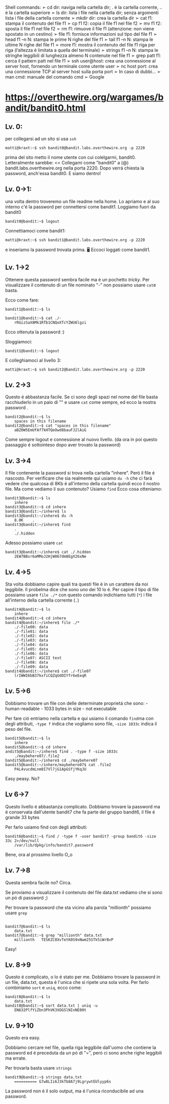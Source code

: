 
Shell commands:
➢ cd dir: naviga nella cartella dir; . è la cartella corrente, .. è la cartella superiore 
➢ ls dir: lista i file nella cartella dir; senza argomenti lista i file della cartella corrente 
➢ mkdir dir: crea la cartella dir 
➢ cat f1: stampa il contenuto del file f1 
➢ cp f1 f2: copia il file f1 nel file f2 ➢ mv f1 f2: sposta il file f1 nel file f2 
➢ rm f1: rimuove il file f1 (attenzione: non viene spostato in un cestino) 
➢ file f1: fornisce informazioni sul tipo del file f1 
➢ head f1 –n N: stampa le prime N righe del file f1 
➢ tail f1 –n N: stampa le ultime N righe del file f1 
➢ more f1: mostra il contenuto del file f1 riga per riga (l’altezza è limitata a quella del terminale) 
➢ strings f1 –n N: stampa le stringhe leggibili di lunghezza almeno N contenute nel file f1 
➢ grep patt f1: cerca il pattern patt nel file f1
➢ ssh user@host: crea una connessione al server host, fornendo un terminale come utente user 
➢ nc host port: crea una connessione TCP al server host sulla porta port 
➢ In caso di dubbi... 
	➢ man cmd: manuale del comando cmd 
	➢ Google


# https://overthewire.org/wargames/bandit/bandit0.html

## Lv. 0:

per collegarsi ad un sito si usa `ssh` 

```
matti@kraxt:~$ ssh bandit0@bandit.labs.overthewire.org -p 2220
```

prima del sito metto il nome utente con cui colelgarmi, bandit0. Letteralmente sarebbe: << Collegami come "bandit0" a (@)  bandit.labs.overthewire.org nella porta 2220. 
Dopo verrá chiesta la password, anch'essa bandit0. E siamo dentro!

## Lv. 0->1:

una volta dentro troveremo un file readme nella home. Lo apriamo e al suo interno c'é la password per connettersi come bandit1.
Loggiamo fuori da bandit0
```
bandit0@bandit:~$ logout
```
Connettiamoci come bandit1:
```
matti@kraxt:~$ ssh bandit1@bandit.labs.overthewire.org -p 2220
```
e inseriamo la password trovata prima.
🖥 Eccoci loggati come bandit1.

## Lv. 1->2

Ottenere questa password sembra facile ma é un pochetto _tricky_. 
Per visualizzare il contenuto di un file nominato "-" non possiamo usare `cat`e basta.

Ecco come fare:

```
bandit1@bandit:~$ ls
	-
bandit1@bandit:~$ cat ./-
	rRGizSaX8Mk1RTb1CNQoXTcYZWU6lgzi
```

Ecco ottenuta la password :)

Sloggiamoci:

`bandit1@bandit:~$ logout`

E colleghiamoci al livello 3:

`matti@kraxt:~$ ssh bandit2@bandit.labs.overthewire.org -p 2220`

## Lv. 2->3

Questo é abbastanza facile.
Se ci sono degli spazi nel nome del file basta racchiuderlo in un paio di "" e usare `cat` come sempre, ed ecco la nostra password .

```
bandit2@bandit:~$ ls
	spaces in this filename
bandit2@bandit:~$ cat "spaces in this filename"
	aBZ0W5EmUfAf7kHTQeOwd8bauFJ2lAiG
```

Come sempre logout e connessione al nuovo livello. (da ora in poi questo passaggio é sottointeso dopo aver trovato la password)


## Lv. 3->4

Il file contenente la  password si trova nella cartella "inhere".
Peró il file é nascosto. Per verificare che sia realmente qui usiamo `du -h` che ci fará vedere che qualcosa di 8Kb é all'interno della cartella quindi ecco il nostro file. Ma come vediamo il suo contenuto?
Usiamo `find`
Ecco cosa otteniamo:

```
bandit3@bandit:~$ ls
	inhere
bandit3@bandit:~$ cd inhere
bandit3@bandit:~/inhere$ ls
bandit3@bandit:~/inhere$ du -h
	8.0K	.
bandit3@bandit:~/inhere$ find 
	.
	./.hidden

```

Adesso possiamo usare `cat`

```
bandit3@bandit:~/inhere$ cat ./.hidden
	2EW7BBsr6aMMoJ2HjW067dm8EgX26xNe
```


## Lv. 4->5

Sta volta dobbiamo capire quali tra questi file é in un carattere da noi leggibile. Il probelma dice che sono uno dei 10 lo é. Per capire il tipo di file possiamo usare `file ./*` con questo comando indichiamo tutti (`*`) i file all'interno della cartella corrente (`.`) 

```
bandit4@bandit:~$ ls
	inhere
bandit4@bandit:~$ cd inhere
bandit4@bandit:~/inhere$ file ./*
	./-file00: data
	./-file01: data
	./-file02: data
	./-file03: data
	./-file04: data
	./-file05: data
	./-file06: data
	./-file07: ASCII text
	./-file08: data
	./-file09: data
bandit4@bandit:~/inhere$ cat ./-file07
	lrIWWI6bB37kxfiCQZqUdOIYfr6eEeqR
```


## Lv. 5->6

Dobbiamo trovare un file con delle determinate proprietá che sono:
	- human-readable
	- 1033 bytes in size
	- not executable

Per fare ció entriamo nella cartella e qui usiamo il comando `find`ma con degli attributi, `-type f` indica che vogliamo sono file, `-size 1033c` indica il peso del file.

```
bandit5@bandit:~$ ls
	inhere
bandit5@bandit:~$ cd inhere
andit5@bandit:~/inhere$ find . -type f -size 1033c
	./maybehere07/.file2
bandit5@bandit:~/inhere$ cd ./maybehere07
bandit5@bandit:~/inhere/maybehere07$ cat .file2
	P4L4vucdmLnm8I7Vl7jG1ApGSfjYKqJU
```

Easy peasy. No?

## Lv 6->7

Questo livello é abbastanza complicato. Dobbiamo trovare la password ma é conservata dall'utente bandit7 che fa parte del gruppo bandit6, il file é grande 33 bytes

Per farlo usiamo find con degli attributi: 

```
bandit6@bandit:~$ find / -type f -user bandit7 -group bandit6 -size 33c 2>/dev/null
	/var/lib/dpkg/info/bandit7.password

```

Bene, ora al prossimo  livello O_o

## Lv. 7->8

Questa sembra facile no? Circa.

Se  proviamo a visualizzare il contenuto del file data.txt vediamo che si sono un pó di password ;)

Per trovare la password che sta vicino alla parola "millionth" possiamo usare `grep`

```

bandit7@bandit:~$ ls
	data.txt
bandit7@bandit:~$ grep "millionth" data.txt
	millionth	TESKZC0XvTetK0S9xNwm25STk5iWrBvP

```

Easy!


## Lv. 8->9


Questo é complicato, o lo é stato per me.
Dobbiamo trovare la password in un file, data.txt, questa é l'unica che si ripete una sola volta.
Per farlo combiniamo `sort` e `uniq`, ecco come:

```
bandit8@bandit:~$ ls
	data.txt
bandit8@bandit:~$ sort data.txt | uniq -u
	EN632PlfYiZbn3PhVK3XOGSlNInNE00t
```


## Lv. 9->10

Questo era easy.

Dobbiamo cercare nel file, quella riga leggibile dall'uomo che contiene la password ed é preceduta da un pó di "=", peró ci sono anche righe leggibili ma errate.

Per trovarla basta usare `strings`
```
bandit9@bandit:~$ strings data.txt
	========== G7w8LIi6J3kTb8A7j9LgrywtEUlyyp6s
```

La password non é il solo output, ma é l'unica riconducibile ad una password.